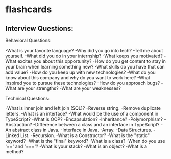 # flashcards

## Interview Questions:

Behavioral Questions:

-What is your favorite language?
-Why did you go into tech?
-Tell me about yourself.
-What did you do in your internship?
-What keeps you motivated?
-What excites you about this opportunity?
-How do you get content to stay in your brain when learning something new?
-What skills do you have that can add value?
-How do you keep up with new technologies?
-What do you know about this company and why do you want to work here?
-What inspired you to pursue these technologies?
-How do you approach bugs?
-What are your strengths?
-What are your weaknesses?

Technical Questions:

-What is inner join and left join (SQL)?
-Reverse string.
-Remove duplicate letters.
-What is an interface?
-What would be the use of a component in TypeScript?
-What is OOP?
-Encapsulation?
-Inheritance?
-Polymorphism?
-Abstraction?
-Difference between a class and an interface in TypeScript?
-An abstract class in Java.
-Interface in Java.
-Array.
-Data Structures.
-Linked List.
-Recursion.
-What is a Constructor?
-What is the "static" keyword?
-What is the "final" keyword?
-What is a class?
-When do you use '==' and '==='?
-What is your stack?
-What is an object?
-What is a method?
